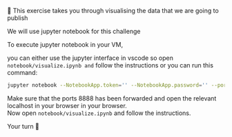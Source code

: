 🎯 This exercise takes you through visualising the data that we are going to publish

We will use jupyter notebook for this challenge

To execute jupyter notebook in your VM,

you can either use the jupyter interface in vscode so open `notebook/visualize.ipynb and` follow the instructions or you can run this command:

```bash
jupyter notebook --NotebookApp.token='' --NotebookApp.password='' --port 8888
```
Make sure that the ports 8888 has been forwarded and open the relevant localhost in your browser in your browser.<br>
Now  open `notebook/visualize.ipynb` and follow the instructions.

Your turn 🚀
